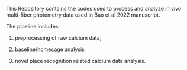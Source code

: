 This Repository contains the codes used to process and analyze in vivo multi-fiber photometry data used in Bao et al 2022 manuscript. 

The pipeline includes: 

1) preprocessing of raw calcium data, 

2) baseline/homecage analysis

3) novel place recognition related calcium data analysis. 
